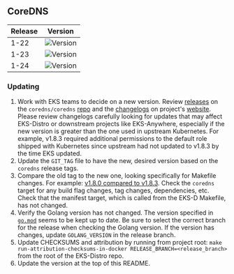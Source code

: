 ## CoreDNS

| Release | Version                                                      |
|---------|--------------------------------------------------------------|
| 1-22    | ![Version](https://img.shields.io/badge/version-v1.8.7-blue) |
| 1-23    | ![Version](https://img.shields.io/badge/version-v1.8.7-blue) |
| 1-24    | ![Version](https://img.shields.io/badge/version-v1.8.7-blue) |


### Updating

1. Work with EKS teams to decide on a new version. Review 
   [releases](https://github.com/coredns/coredns/releases) on the
   `coredns/coredns` [repo](https://github.com/coredns/coredns) and the 
   [changelogs](https://coredns.io/blog/) on project's
   [website](https://coredns.io/). Please review changelogs carefully looking
   for updates that may affect EKS-Distro or downstream projects like 
   EKS-Anywhere, especially if the new version is greater than the one used in
   upstream Kubernetes. For example, v1.8.3 required additional permissions to 
   the default role shipped with Kubernetes since upstream had not updated to 
   v1.8.3 by the time EKS updated.
2. Update the `GIT_TAG` file to have the new, desired version based on the
   `coredns` release tags.
3. Compare the old tag to the new one, looking specifically for Makefile changes.
   For example:
   [v1.8.0 compared to v1.8.3](https://github.com/coredns/coredns/compare/v1.8.0...v1.8.3). 
   Check the `coredns` target for any build flag changes, tag changes,
   dependencies, etc. Check that the manifest target, which is called from the 
   EKS-D Makefile, has not changed.
4. Verify the Golang version has not changed. The version specified in
   [`go.mod`](https://github.com/coredns/coredns/blob/master/go.mod) seems to be
   kept up to date. Be sure to select the correct branch for the release when 
   checking the Golang version. If the version has changes, update 
   `GOLANG_VERSION` in the release branch.
5. Update CHECKSUMS and attribution by running from project root:
   `make run-attribution-checksums-in-docker RELEASE_BRANCH=<release_branch>`
   from the root of the EKS-Distro repo.
6. Update the version at the top of this README.
